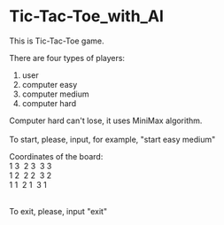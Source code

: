 # Tic-Tac-Toe_with_AI

This is Tic-Tac-Toe game.

There are four types of players:
1) user
2) computer easy
3) computer medium
4) computer hard 

Computer hard can't lose, it uses MiniMax algorithm.
<br/>
<br/>
To start, please, input, for example, "start easy medium"

Coordinates of the board:<br/>
1 3&nbsp;&nbsp;2 3&nbsp;&nbsp;3 3   
1 2&nbsp;&nbsp;2 2&nbsp;&nbsp;3 2   
1 1&nbsp;&nbsp;2 1&nbsp;&nbsp;3 1   

<br/>
To exit, please, input "exit"



